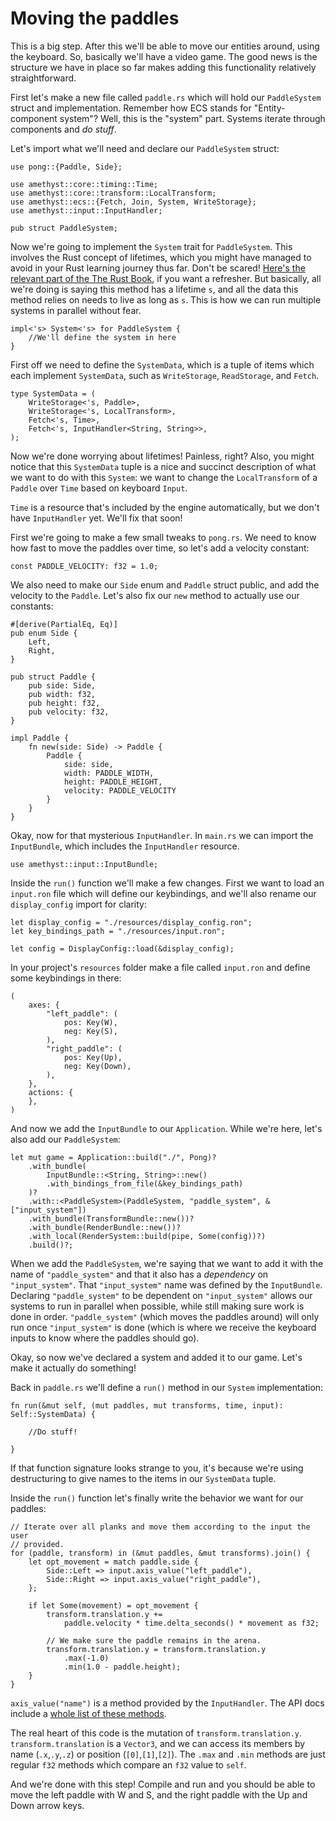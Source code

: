 # Moving the paddles

This is a big step. After this we'll be able to move our entities around, using 
the keyboard. So, basically we'll have a video game. The good news is the 
structure we have in place so far makes adding this functionality relatively 
straightforward.

First let's make a new file called `paddle.rs` which will hold our 
`PaddleSystem` struct and implementation. Remember how ECS stands for "Entity-
component system"? Well, this is the "system" part. Systems iterate through 
components and *do stuff*.

Let's import what we'll need and declare our `PaddleSystem` struct:

```rust,ignore
use pong::{Paddle, Side};

use amethyst::core::timing::Time;
use amethyst::core::transform::LocalTransform;
use amethyst::ecs::{Fetch, Join, System, WriteStorage};
use amethyst::input::InputHandler;

pub struct PaddleSystem;
```

Now we're going to implement the `System` trait for `PaddleSystem`. This 
involves the Rust concept of lifetimes, which you might have managed to avoid in 
your Rust learning journey thus far. Don't be scared! 
[Here's the relevant part of the The Rust Book][lifetimes], if you want a 
refresher. But basically, all we're doing is saying this method has a lifetime 
`s`, and all the data this method relies on needs to live as long as `s`. This 
is how we can run multiple systems in parallel without fear.

```rust,ignore
impl<'s> System<'s> for PaddleSystem {
    //We'll define the system in here
}
```

First off we need to define the `SystemData`, which is a tuple of items which 
each implement `SystemData`, such as `WriteStorage`, `ReadStorage`, and `Fetch`. 

```rust,ignore
type SystemData = (
    WriteStorage<'s, Paddle>,
    WriteStorage<'s, LocalTransform>,
    Fetch<'s, Time>,
    Fetch<'s, InputHandler<String, String>>,
);
```

Now we're done worrying about lifetimes! Painless, right? Also, you might notice 
that this `SystemData` tuple is a nice and succinct description of what we want 
to do with this `System`: we want to change the `LocalTransform` of a `Paddle` 
over `Time` based on keyboard `Input`.

`Time` is a resource that's included by the engine automatically, but we don't 
have `InputHandler` yet. We'll fix that soon! 

First we're going to make a few small tweaks to `pong.rs`. We need to know how 
fast to move the paddles over time, so let's add a velocity constant:

```rust,ignore
const PADDLE_VELOCITY: f32 = 1.0;
```

We also need to make our `Side` enum and `Paddle` struct public, and add the 
velocity to the `Paddle`. Let's also fix our `new` method to actually use our 
constants:

```rust,ignore
#[derive(PartialEq, Eq)]
pub enum Side {
    Left,
    Right,
}

pub struct Paddle {
    pub side: Side,
    pub width: f32,
    pub height: f32,
    pub velocity: f32,
}

impl Paddle {
    fn new(side: Side) -> Paddle {
        Paddle {
            side: side,
            width: PADDLE_WIDTH,
            height: PADDLE_HEIGHT,
            velocity: PADDLE_VELOCITY
        }
    }
}
```

Okay, now for that mysterious `InputHandler`. In `main.rs` we can import the `InputBundle`, which includes the `InputHandler` 
resource.

```rust,ignore
use amethyst::input::InputBundle;
```

Inside the `run()` function we'll make a few changes. First we want to load an 
`input.ron` file which will define our keybindings, and we'll also rename our 
`display_config` import for clarity:

```rust,ignore
let display_config = "./resources/display_config.ron";
let key_bindings_path = "./resources/input.ron";

let config = DisplayConfig::load(&display_config);
```

In your project's `resources` folder make a file called `input.ron` and define 
some keybindings in there:

```rust,ignore
(
    axes: {
        "left_paddle": (
            pos: Key(W),
            neg: Key(S),
        ),
        "right_paddle": (
            pos: Key(Up),
            neg: Key(Down),
        ),
    },
    actions: {
    },
)
```

And now we add the `InputBundle` to our `Application`. While we're here, let's 
also add our `PaddleSystem`:

```rust,ignore
let mut game = Application::build("./", Pong)?
    .with_bundle(
        InputBundle::<String, String>::new()
        .with_bindings_from_file(&key_bindings_path)
    )?
    .with::<PaddleSystem>(PaddleSystem, "paddle_system", &["input_system"])
    .with_bundle(TransformBundle::new())?
    .with_bundle(RenderBundle::new())?
    .with_local(RenderSystem::build(pipe, Some(config))?)
    .build()?;
```

When we add the `PaddleSystem`, we're saying that we want to add it with the 
name of `"paddle_system"` and that it also has a *dependency* on
`"input_system"`. 
That `"input_system"` name was defined by the `InputBundle`. Declaring 
`"paddle_system"` to be dependent on `"input_system"` allows our systems to run 
in parallel when possible, while still making sure work is done in order. 
`"paddle_system"` (which moves the paddles around) will only run once 
`"input_system"` is done (which is where we receive the keyboard inputs to know 
where the paddles should go).

Okay, so now we've declared a system and added it to our game. Let's make it 
actually do something!

Back in `paddle.rs` we'll define a `run()` method in our `System` 
implementation:

```rust,ignore
fn run(&mut self, (mut paddles, mut transforms, time, input): Self::SystemData) {

    //Do stuff!

}
```

If that function signature looks strange to you, it's because we're using 
destructuring to give names to the items in our `SystemData` tuple.

Inside the `run()` function let's finally write the behavior we want for our 
paddles:

```rust,ignore
// Iterate over all planks and move them according to the input the user
// provided.
for (paddle, transform) in (&mut paddles, &mut transforms).join() {
    let opt_movement = match paddle.side {
        Side::Left => input.axis_value("left_paddle"),
        Side::Right => input.axis_value("right_paddle"),
    };

    if let Some(movement) = opt_movement {
        transform.translation.y +=
            paddle.velocity * time.delta_seconds() * movement as f32;

        // We make sure the paddle remains in the arena.
        transform.translation.y = transform.translation.y
            .max(-1.0)
            .min(1.0 - paddle.height);
    }
}
```

`axis_value("name")` is a method provided by the `InputHandler`. The API docs 
include a [whole list of these methods][input].

The real heart of this code is the mutation of `transform.translation.y`.
`transform.translation` is a `Vector3`, and we can access its members by name 
(`.x`,`.y`,`.z`) or position (`[0]`,`[1]`,`[2]`). The `.max` and `.min` methods 
are just regular `f32` methods which compare an `f32` value to `self`.

And we're done with this step! Compile and run and you should be able to move 
the left paddle with W and S, and the right paddle with the Up and Down arrow 
keys.

[lifetimes]: https://doc.rust-lang.org/book/second-edition/ch10-03-lifetime-syntax.html
[input]: https://www.amethyst.rs/doc/develop/doc/amethyst_input/struct.InputHandler.html#method.axis_value